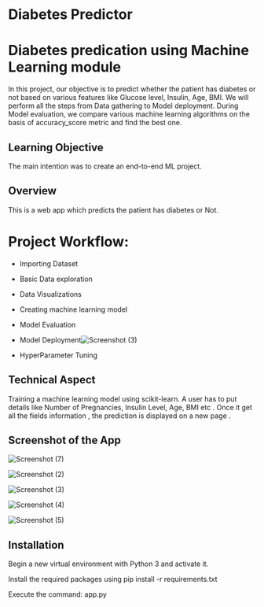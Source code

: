 # Diabetes Predictor

# Diabetes predication using Machine Learning module

In this project, our objective is to predict whether the patient has diabetes or not based on various features like Glucose level, Insulin, Age, BMI.
We will perform all the steps from Data gathering to Model deployment. During Model evaluation, we compare various machine learning algorithms on the basis of accuracy_score metric and find the best one.


## Learning Objective

The main intention was to create an end-to-end ML project.

## Overview

This is a web app which predicts the patient has diabetes or Not.

# Project Workflow:

*  Importing Dataset
*  Basic Data exploration
*  Data Visualizations
*  Creating machine learning model
*  Model Evaluation
*  Model Deployment![Screenshot (3)](https://user-images.githubusercontent.com/86607798/128338795-9bb2e112-5461-41cf-a2a6-3f516968548c.png)

*  HyperParameter Tuning

## Technical Aspect

Training a machine learning model using scikit-learn.
A user has to put details like Number of Pregnancies, Insulin Level, Age, BMI etc .
Once it get all the fields information , the prediction is displayed on a new page .

## Screenshot of the App

![Screenshot (7)](https://user-images.githubusercontent.com/86607798/128339366-e33e54e9-daa7-42e9-9bf5-c9b5d538b222.png)


![Screenshot (2)](https://user-images.githubusercontent.com/86607798/128338732-99b08afc-abec-46e6-9361-070c5343a207.png)


![Screenshot (3)](https://user-images.githubusercontent.com/86607798/128338967-90b5632a-4cb7-467c-b041-d162e3afadbc.png)

![Screenshot (4)](https://user-images.githubusercontent.com/86607798/128339006-aa8b034b-f199-402f-a4ea-ce53fc5a866c.png)



![Screenshot (5)](https://user-images.githubusercontent.com/86607798/128338979-51604bda-b095-4c47-8d0d-70a1cf71e60d.png)


## Installation

Begin a new virtual environment with Python 3 and activate it.

Install the required packages using pip install -r requirements.txt

Execute the command: app.py
